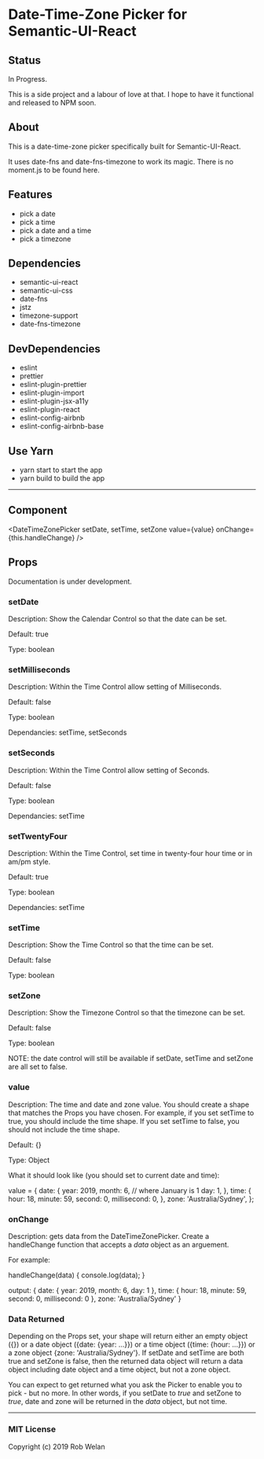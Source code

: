 # Date-Time-Zone Picker for Semantic-UI-React

## Status

In Progress.

This is a side project and a labour of love at that. I hope to have it functional and released to NPM soon.

## About

This is a date-time-zone picker specifically built for Semantic-UI-React.

It uses date-fns and date-fns-timezone to work its magic. There is no moment.js to be found here.

## Features

- pick a date
- pick a time
- pick a date and a time
- pick a timezone

## Dependencies

- semantic-ui-react
- semantic-ui-css
- date-fns
- jstz
- timezone-support
- date-fns-timezone

## DevDependencies

- eslint
- prettier
- eslint-plugin-prettier
- eslint-plugin-import
- eslint-plugin-jsx-a11y
- eslint-plugin-react
- eslint-config-airbnb
- eslint-config-airbnb-base

## Use Yarn

- yarn start to start the app
- yarn build to build the app

---

## Component

<DateTimeZonePicker setDate, setTime, setZone value={value} onChange={this.handleChange} />

## Props

Documentation is under development.

### setDate

Description: Show the Calendar Control so that the date can be set.

Default: true

Type: boolean

### setMilliseconds

Description: Within the Time Control allow setting of Milliseconds.

Default: false

Type: boolean

Dependancies: setTime, setSeconds

### setSeconds

Description: Within the Time Control allow setting of Seconds.

Default: false

Type: boolean

Dependancies: setTime

### setTwentyFour

Description: Within the Time Control, set time in twenty-four hour time or in am/pm style.

Default: true

Type: boolean

Dependancies: setTime

### setTime

Description: Show the Time Control so that the time can be set.

Default: false

Type: boolean

### setZone

Description: Show the Timezone Control so that the timezone can be set.

Default: false

Type: boolean

NOTE: the date control will still be available if setDate, setTime and setZone are all set to false.

### value

Description: The time and date and zone value. You should create a shape that matches the Props you have chosen. For example, if you set setTime to true, you should include the time shape. If you set setTime to false, you should not include the time shape.

Default: {}

Type: Object

What it should look like (you should set to current date and time):

value = {
date: {
year: 2019,
month: 6, // where January is 1
day: 1,
},
time: {
hour: 18,
minute: 59,
second: 0,
millisecond: 0,
},
zone: 'Australia/Sydney',
};

### onChange

Description: gets data from the DateTimeZonePicker. Create a handleChange function that accepts a _data_ object as an arguement.

For example:

handleChange(data) {
console.log(data);
}

output: { date: { year: 2019, month: 6, day: 1 }, time: { hour: 18, minute: 59, second: 0, millisecond: 0 }, zone: 'Australia/Sydney' }

### Data Returned

Depending on the Props set, your shape will return either an empty object ({}) or a date object ({date: {year: ...}}) or a time object ({time: {hour: ...}}) or a zone object {zone: 'Australia/Sydney'}. If setDate and setTime are both true and setZone is false, then the returned data object will return a data object including date object and a time object, but not a zone object.

You can expect to get returned what you ask the Picker to enable you to pick - but no more. In other words, if you setDate to _true_ and setZone to _true_, date and zone will be returned in the _data_ object, but not time.

---

### MIT License

Copyright (c) 2019 Rob Welan
